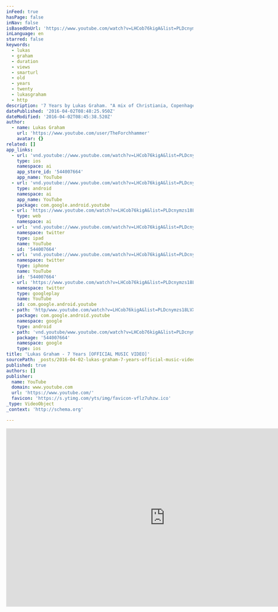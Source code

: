 ```yaml
---
inFeed: true
hasPage: false
inNav: false
isBasedOnUrl: 'https://www.youtube.com/watch?v=LHCob76kigA&list=PLDcnymzs18LVXfO_x0Ei0R24qDbVtyy66&index=3'
inLanguage: en
starred: false
keywords:
  - lukas
  - graham
  - duration
  - views
  - smarturl
  - old
  - years
  - twenty
  - lukasgraham
  - http
description: '7 Years by Lukas Graham. "A mix of Christiania, Copenhagen and Los Angeles is combined to give you a beautiful imagery to help the song along. I really hope you like it."'
datePublished: '2016-04-02T08:48:25.950Z'
dateModified: '2016-04-02T08:45:38.520Z'
author:
  - name: Lukas Graham
    url: 'https://www.youtube.com/user/TheForchhammer'
    avatar: {}
related: []
app_links:
  - url: 'vnd.youtube://www.youtube.com/watch?v=LHCob76kigA&list=PLDcnymzs18LVXfO_x0Ei0R24qDbVtyy66&index=3&feature=applinks'
    type: ios
    namespace: ai
    app_store_id: '544007664'
    app_name: YouTube
  - url: 'vnd.youtube://www.youtube.com/watch?v=LHCob76kigA&list=PLDcnymzs18LVXfO_x0Ei0R24qDbVtyy66&index=3&feature=applinks'
    type: android
    namespace: ai
    app_name: YouTube
    package: com.google.android.youtube
  - url: 'https://www.youtube.com/watch?v=LHCob76kigA&list=PLDcnymzs18LVXfO_x0Ei0R24qDbVtyy66&index=3&feature=applinks'
    type: web
    namespace: ai
  - url: 'vnd.youtube://www.youtube.com/watch?v=LHCob76kigA&list=PLDcnymzs18LVXfO_x0Ei0R24qDbVtyy66&index=3&feature=applinks'
    namespace: twitter
    type: ipad
    name: YouTube
    id: '544007664'
  - url: 'vnd.youtube://www.youtube.com/watch?v=LHCob76kigA&list=PLDcnymzs18LVXfO_x0Ei0R24qDbVtyy66&index=3&feature=applinks'
    namespace: twitter
    type: iphone
    name: YouTube
    id: '544007664'
  - url: 'https://www.youtube.com/watch?v=LHCob76kigA&list=PLDcnymzs18LVXfO_x0Ei0R24qDbVtyy66&index=3'
    namespace: twitter
    type: googleplay
    name: YouTube
    id: com.google.android.youtube
  - path: 'http/www.youtube.com/watch?v=LHCob76kigA&list=PLDcnymzs18LVXfO_x0Ei0R24qDbVtyy66&index=3'
    package: com.google.android.youtube
    namespace: google
    type: android
  - path: 'vnd.youtube/www.youtube.com/watch?v=LHCob76kigA&list=PLDcnymzs18LVXfO_x0Ei0R24qDbVtyy66&index=3'
    package: '544007664'
    namespace: google
    type: ios
title: 'Lukas Graham - 7 Years [OFFICIAL MUSIC VIDEO]'
sourcePath: _posts/2016-04-02-lukas-graham-7-years-official-music-video.md
published: true
authors: []
publisher:
  name: YouTube
  domain: www.youtube.com
  url: 'https://www.youtube.com/'
  favicon: 'https://s.ytimg.com/yts/img/favicon-vflz7uhzw.ico'
_type: VideoObject
_context: 'http://schema.org'

---
```

<iframe src="https://cdn.embedly.com/widgets/media.html?src=https%3A%2F%2Fwww.youtube.com%2Fembed%2Fvideoseries%3Flist%3DPLDcnymzs18LVXfO_x0Ei0R24qDbVtyy66&amp;url=https%3A%2F%2Fwww.youtube.com%2Fwatch%3Fv%3DLHCob76kigA%26list%3DPLDcnymzs18LVXfO_x0Ei0R24qDbVtyy66%26index%3D3&amp;image=https%3A%2F%2Fi.ytimg.com%2Fvi%2FLHCob76kigA%2Fhqdefault.jpg&amp;key=b7d04c9b404c499eba89ee7072e1c4f7&amp;type=text%2Fhtml&amp;schema=youtube" width="854" height="480" scrolling="no" frameborder="0" allowfullscreen="allowfullscreen" style=""></iframe>